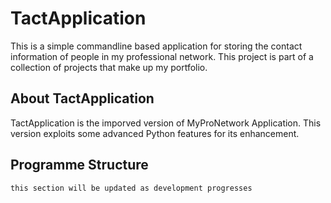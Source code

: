 # TactApplication

This is a simple commandline based application for storing the contact information of people in my professional network. This project is part of a collection of projects that make up my portfolio.

## About TactApplication
TactApplication is the imporved version of MyProNetwork Application. This version exploits some advanced Python features for its enhancement.

## Programme Structure
``` this section will be updated as development progresses ```
